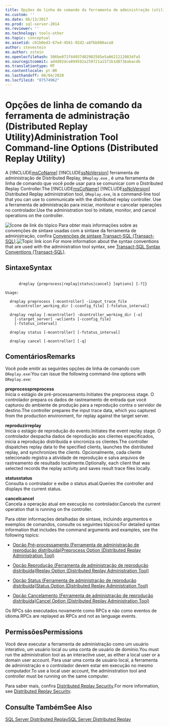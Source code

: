 ```yaml
---
title: Opções de linha de comando da ferramenta de administração (utilitário Distributed Replay) | Microsoft Docs
ms.custom: ''
ms.date: 06/13/2017
ms.prod: sql-server-2014
ms.reviewer: ''
ms.technology: tools-other
ms.topic: conceptual
ms.assetid: c01b0ed3-67e4-4561-92d2-a8fbb086aca8
author: stevestein
ms.author: sstein
ms.openlocfilehash: 506be071f44937d82902585e5a0621212083dfa5
ms.sourcegitcommit: ad4d92dce894592a259721a1571b1d8736abacdb
ms.translationtype: MT
ms.contentlocale: pt-BR
ms.lasthandoff: 08/04/2020
ms.locfileid: "87574962"
---
```

# <a name="administration-tool-command-line-options-distributed-replay-utility"></a><span data-ttu-id="242b2-102">Opções de linha de comando da ferramenta de administração (Distributed Replay Utility)</span><span class="sxs-lookup"><span data-stu-id="242b2-102">Administration Tool Command-line Options (Distributed Replay Utility)</span></span>
  <span data-ttu-id="242b2-103">A [!INCLUDE[msCoName](../../includes/msconame-md.md)] [!INCLUDE[ssNoVersion](../../includes/ssnoversion-md.md)] ferramenta de administração de Distributed Replay, `DReplay.exe` , é uma ferramenta de linha de comando que você pode usar para se comunicar com o Distributed Replay Controller.</span><span class="sxs-lookup"><span data-stu-id="242b2-103">The [!INCLUDE[msCoName](../../includes/msconame-md.md)] [!INCLUDE[ssNoVersion](../../includes/ssnoversion-md.md)] Distributed Replay administration tool, `DReplay.exe`, is a command-line tool that you can use to communicate with the distributed replay controller.</span></span> <span data-ttu-id="242b2-104">Use a ferramenta de administração para iniciar, monitorar e cancelar operações no controlador.</span><span class="sxs-lookup"><span data-stu-id="242b2-104">Use the administration tool to initiate, monitor, and cancel operations on the controller.</span></span>  
  
 <span data-ttu-id="242b2-105">![Ícone de link do tópico](../../database-engine/media/topic-link.gif "Ícone de link do tópico") Para obter mais informações sobre as convenções de sintaxe usadas com a sintaxe da ferramenta de administração, confira [Convenções de sintaxe Transact-SQL &#40;Transact-SQL&#41;](/sql/t-sql/language-elements/transact-sql-syntax-conventions-transact-sql).</span><span class="sxs-lookup"><span data-stu-id="242b2-105">![Topic link icon](../../database-engine/media/topic-link.gif "Topic link icon") For more information about the syntax conventions that are used with the administration tool syntax, see [Transact-SQL Syntax Conventions &#40;Transact-SQL&#41;](/sql/t-sql/language-elements/transact-sql-syntax-conventions-transact-sql).</span></span>  
  
## <a name="syntax"></a><span data-ttu-id="242b2-106">Sintaxe</span><span class="sxs-lookup"><span data-stu-id="242b2-106">Syntax</span></span>  
  
```  
  
      dreplay {preprocess|replay|status|cancel} [options] [-?]}  
  
Usage:  
  
  dreplay preprocess [-mcontroller] -iinput_trace_file  
    -dcontroller_working_dir [-cconfig_file] [-fstatus_interval]  
  
  dreplay replay [-mcontroller] -dcontroller_working_dir [-o]  
    [-starget_server] -wclients [-cconfig_file]  
    [-fstatus_interval]  
  
  dreplay status [-mcontroller] [-fstatus_interval]  
  
  dreplay cancel [-mcontroller] [-q]   
```  
  
## <a name="remarks"></a><span data-ttu-id="242b2-107">Comentários</span><span class="sxs-lookup"><span data-stu-id="242b2-107">Remarks</span></span>  
 <span data-ttu-id="242b2-108">Você pode emitir as seguintes opções de linha de comando com `DReplay.exe`:</span><span class="sxs-lookup"><span data-stu-id="242b2-108">You can issue the following command-line options with `DReplay.exe`:</span></span>  
  
 <span data-ttu-id="242b2-109">**preprocess**</span><span class="sxs-lookup"><span data-stu-id="242b2-109">**preprocess**</span></span>  
 <span data-ttu-id="242b2-110">Inicia o estágio de pré-processamento.</span><span class="sxs-lookup"><span data-stu-id="242b2-110">Initiates the preprocess stage.</span></span> <span data-ttu-id="242b2-111">O controlador prepara os dados de rastreamento de entrada que você capturou do ambiente de produção para a reprodução contra o servidor de destino.</span><span class="sxs-lookup"><span data-stu-id="242b2-111">The controller prepares the input trace data, which you captured from the production environment, for replay against the target server.</span></span>  
  
 <span data-ttu-id="242b2-112">**reproduzir**</span><span class="sxs-lookup"><span data-stu-id="242b2-112">**replay**</span></span>  
 <span data-ttu-id="242b2-113">Inicia o estágio de reprodução do evento.</span><span class="sxs-lookup"><span data-stu-id="242b2-113">Initiates the event replay stage.</span></span> <span data-ttu-id="242b2-114">O controlador despacha dados de reprodução aos clientes especificados, inicia a reprodução distribuída e sincroniza os clientes.</span><span class="sxs-lookup"><span data-stu-id="242b2-114">The controller dispatches replay data to the specified clients, launches the distributed replay, and synchronizes the clients.</span></span> <span data-ttu-id="242b2-115">Opcionalmente, cada cliente selecionado registra a atividade de reprodução e salva arquivos de rastreamento de resultado localmente.</span><span class="sxs-lookup"><span data-stu-id="242b2-115">Optionally, each client that was selected records the replay activity and saves result trace files locally.</span></span>  
  
 <span data-ttu-id="242b2-116">**status**</span><span class="sxs-lookup"><span data-stu-id="242b2-116">**status**</span></span>  
 <span data-ttu-id="242b2-117">Consulta o controlador e exibe o status atual.</span><span class="sxs-lookup"><span data-stu-id="242b2-117">Queries the controller and displays the current status.</span></span>  
  
 <span data-ttu-id="242b2-118">**cancel**</span><span class="sxs-lookup"><span data-stu-id="242b2-118">**cancel**</span></span>  
 <span data-ttu-id="242b2-119">Cancela a operação atual em execução no controlador.</span><span class="sxs-lookup"><span data-stu-id="242b2-119">Cancels the current operation that is running on the controller.</span></span>  
  
 <span data-ttu-id="242b2-120">Para obter informações detalhadas de sintaxe, incluindo argumentos e exemplos de comandos, consulte os seguintes tópicos:</span><span class="sxs-lookup"><span data-stu-id="242b2-120">For detailed syntax information that includes the command arguments and examples, see the following topics:</span></span>  
  
-   [<span data-ttu-id="242b2-121">Opção Pré-processamento &#40;Ferramenta de administração de reprodução distribuída&#41;</span><span class="sxs-lookup"><span data-stu-id="242b2-121">Preprocess Option &#40;Distributed Replay Administration Tool&#41;</span></span>](preprocess-option-distributed-replay-administration-tool.md)  
  
-   [<span data-ttu-id="242b2-122">Opção Reprodução &#40;Ferramenta de administração de reprodução distribuída&#41;</span><span class="sxs-lookup"><span data-stu-id="242b2-122">Replay Option &#40;Distributed Replay Administration Tool&#41;</span></span>](replay-option-distributed-replay-administration-tool.md)  
  
-   [<span data-ttu-id="242b2-123">Opção Status &#40;Ferramenta de administração de reprodução distribuída&#41;</span><span class="sxs-lookup"><span data-stu-id="242b2-123">Status Option &#40;Distributed Replay Administration Tool&#41;</span></span>](status-option-distributed-replay-administration-tool.md)  
  
-   [<span data-ttu-id="242b2-124">Opção Cancelamento &#40;Ferramenta de administração de reprodução distribuída&#41;</span><span class="sxs-lookup"><span data-stu-id="242b2-124">Cancel Option &#40;Distributed Replay Administration Tool&#41;</span></span>](cancel-option-distributed-replay-administration-tool.md)  
  
 <span data-ttu-id="242b2-125">Os RPCs são executados novamente como RPCs e não como eventos de idioma.</span><span class="sxs-lookup"><span data-stu-id="242b2-125">RPCs are replayed as RPCs and not as language events.</span></span>  
  
## <a name="permissions"></a><span data-ttu-id="242b2-126">Permissões</span><span class="sxs-lookup"><span data-stu-id="242b2-126">Permissions</span></span>  
 <span data-ttu-id="242b2-127">Você deve executar a ferramenta de administração como um usuário interativo, um usuário local ou uma conta de usuário de domínio.</span><span class="sxs-lookup"><span data-stu-id="242b2-127">You must run the administration tool as an interactive user, as either a local user or a domain user account.</span></span> <span data-ttu-id="242b2-128">Para usar uma conta de usuário local, a ferramenta de administração e o controlador devem estar em execução no mesmo computador.</span><span class="sxs-lookup"><span data-stu-id="242b2-128">To use a local user account, the administration tool and controller must be running on the same computer.</span></span>  
  
 <span data-ttu-id="242b2-129">Para saber mais, confira [Distributed Replay Security](distributed-replay-security.md).</span><span class="sxs-lookup"><span data-stu-id="242b2-129">For more information, see [Distributed Replay Security](distributed-replay-security.md).</span></span>  
  
## <a name="see-also"></a><span data-ttu-id="242b2-130">Consulte Também</span><span class="sxs-lookup"><span data-stu-id="242b2-130">See Also</span></span>  
 [<span data-ttu-id="242b2-131">SQL Server Distributed Replay</span><span class="sxs-lookup"><span data-stu-id="242b2-131">SQL Server Distributed Replay</span></span>](sql-server-distributed-replay.md)  
  
  
